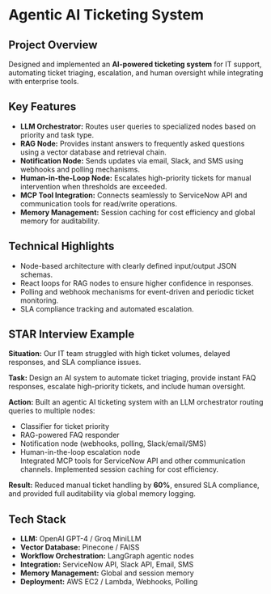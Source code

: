 # Agentic AI Ticketing System

## Project Overview
Designed and implemented an **AI-powered ticketing system** for IT support, automating ticket triaging, escalation, and human oversight while integrating with enterprise tools.

## Key Features
- **LLM Orchestrator:** Routes user queries to specialized nodes based on priority and task type.
- **RAG Node:** Provides instant answers to frequently asked questions using a vector database and retrieval chain.
- **Notification Node:** Sends updates via email, Slack, and SMS using webhooks and polling mechanisms.
- **Human-in-the-Loop Node:** Escalates high-priority tickets for manual intervention when thresholds are exceeded.
- **MCP Tool Integration:** Connects seamlessly to ServiceNow API and communication tools for read/write operations.
- **Memory Management:** Session caching for cost efficiency and global memory for auditability.

## Technical Highlights
- Node-based architecture with clearly defined input/output JSON schemas.
- React loops for RAG nodes to ensure higher confidence in responses.
- Polling and webhook mechanisms for event-driven and periodic ticket monitoring.
- SLA compliance tracking and automated escalation.

## STAR Interview Example

**Situation:** Our IT team struggled with high ticket volumes, delayed responses, and SLA compliance issues.  

**Task:** Design an AI system to automate ticket triaging, provide instant FAQ responses, escalate high-priority tickets, and include human oversight.  

**Action:** Built an agentic AI ticketing system with an LLM orchestrator routing queries to multiple nodes:
- Classifier for ticket priority
- RAG-powered FAQ responder
- Notification node (webhooks, polling, Slack/email/SMS)
- Human-in-the-loop escalation node  
Integrated MCP tools for ServiceNow API and other communication channels. Implemented session caching for cost efficiency.

**Result:** Reduced manual ticket handling by **60%**, ensured SLA compliance, and provided full auditability via global memory logging.

## Tech Stack
- **LLM:** OpenAI GPT-4 / Groq MiniLLM  
- **Vector Database:** Pinecone / FAISS  
- **Workflow Orchestration:** LangGraph agentic nodes  
- **Integration:** ServiceNow API, Slack API, Email, SMS  
- **Memory Management:** Global and session memory  
- **Deployment:** AWS EC2 / Lambda, Webhooks, Polling
